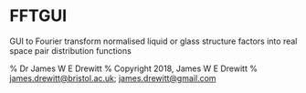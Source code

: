 # FFTGUI
GUI to Fourier transform normalised liquid or glass structure factors into real space pair distribution functions

%      Dr James W E Drewitt
%      Copyright 2018, James W E Drewitt
%      james.drewitt@bristol.ac.uk; james.drewitt@gmail.com
